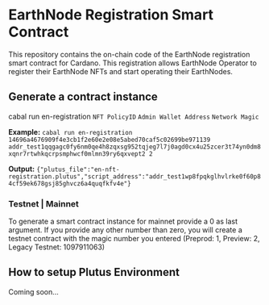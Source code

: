 # EarthNode Registration Smart Contract

This repository contains the on-chain code of the EarthNode registration smart contract for Cardano. This registration allows EarthNode Operator to register their EarthNode NFTs and start operating their EarthNodes.

## Generate a contract instance
cabal run en-registration `NFT PolicyID` `Admin Wallet Address` `Network Magic`

**Example:**
```cabal run en-registration  14696a4676909f4e3cb1f2e60e2e08e5abed70caf5c02699be971139 addr_test1qqgagc0fy6nm0qe4h8zqxsg952tqjeg7l7j0agd0cx4u25zcer3t74yn0dm8xqnr7rtwhkqcrpsmphwcf0mlmn39ry6qxvept2 2```

**Output:** `{"plutus_file":"en-nft-registration.plutus","script_address":"addr_test1wp8fpqkglhvlrke0f60p84cf59ek678gsj85ghvcz6a4quqfkfv4e"}`

### Testnet | Mainnet
To generate a smart contract instance for mainnet provide a 0 as last argument. If you provide any other number than zero, you will create a testnet contract with the magic number you entered (Preprod: 1, Preview: 2, Legacy Testnet: 1097911063)

## How to setup Plutus Environment

Coming soon...
